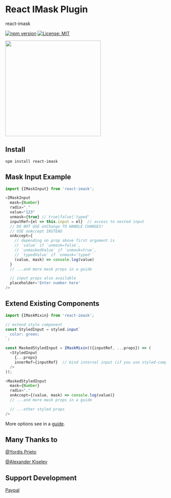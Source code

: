 # React IMask Plugin
react-imask

[![npm version](https://badge.fury.io/js/react-imask.svg)](https://badge.fury.io/js/react-imask)
[![License: MIT](https://img.shields.io/badge/License-MIT-yellow.svg)](https://opensource.org/licenses/MIT)

<a href="https://opencollective.com/imask/donate" target="_blank">
  <img src="https://opencollective.com/imask/donate/button.png?color=blue" width=300 />
</a>

## Install
`npm install react-imask`

## Mask Input Example
```javascript
import {IMaskInput} from 'react-imask';

<IMaskInput
  mask={Number}
  radix="."
  value="123"
  unmask={true} // true|false|'typed'
  inputRef={el => this.input = el}  // access to nested input
  // DO NOT USE onChange TO HANDLE CHANGES!
  // USE onAccept INSTEAD
  onAccept={
    // depending on prop above first argument is
    // `value` if `unmask=false`,
    // `unmaskedValue` if `unmask=true`,
    // `typedValue` if `unmask='typed'`
    (value, mask) => console.log(value)
  }
  // ...and more mask props in a guide

  // input props also available
  placeholder='Enter number here'
/>
```

## Extend Existing Components
```javascript
import {IMaskMixin} from 'react-imask';

// extend style component
const StyledInput = styled.input`
  color: green;
`;

const MaskedStyledInput = IMaskMixin(({inputRef, ...props}) => (
  <StyledInput
    {...props}
    innerRef={inputRef}  // bind internal input (if you use styled-components V4, use "ref" instead "innerRef")
  />
));

<MaskedStyledInput
  mask={Number}
  radix="."
  onAccept={(value, mask) => console.log(value)}
  // ...and more mask props in a guide

  // ...other styled props
/>
```
More options see in a [guide](https://imask.js.org/guide.html).

## Many Thanks to
[@Yordis Prieto](https://github.com/yordis)

[@Alexander Kiselev](https://github.com/MaaKut)

## Support Development
[Paypal](https://www.paypal.me/alexeykryazhev/3)
